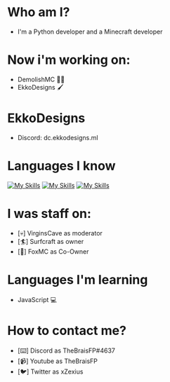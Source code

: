<h1> Who am I?</h1>

- I'm a Python developer and a Minecraft developer

<h1> Now i'm working on: </h1>

- DemolishMC 👮‍♂️
- EkkoDesigns 🖌️

<h1> EkkoDesigns </h1>

- Discord: dc.ekkodesigns.ml

<h1>Languages I know</h1>

[![My Skills](https://skillicons.dev/icons?i=python)](https://skillicons.dev)
[![My Skills](https://skillicons.dev/icons?i=html)](https://skillicons.dev)
[![My Skills](https://skillicons.dev/icons?i=css)](https://skillicons.dev)

<h1>I was staff on:</h1>

- [💀] VirginsCave as moderator
- [🏄] Surfcraft as owner
- [🦊] FoxMC as Co-Owner

<h1>Languages I'm learning</h1>

- JavaScript 💻

<h1>How to contact me?</h1>

- [⌨️] Discord as TheBraisFP#4637
- [📹] Youtube as TheBraisFP
- [🐦] Twitter as xZexius




